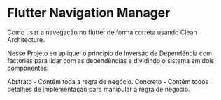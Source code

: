 # Flutter Navigation Manager 

Como usar a navegação no flutter de forma correta usando Clean Architecture.

Nesse Projeto eu apliquei o principio de Inversão de Dependência com factories para lidar com as dependências e dividindo o sistema em dois componentes:

Abstrato - Contém toda a regra de negócio.
Concreto - Contém todos detalhes de implementação para manipular a regra de negócio.


